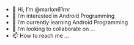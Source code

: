 - 👋 Hi, I’m @marlon61rnr
- 👀 I’m interested in Android Programming
- 🌱 I’m currently learning Android Programming
- 💞️ I’m looking to collaborate on ...
- 📫 How to reach me ...

<!---
marlon61rnr/marlon61rnr is a ✨ special ✨ repository because its `README.md` (this file) appears on your GitHub profile.
You can click the Preview link to take a look at your changes.
--->
